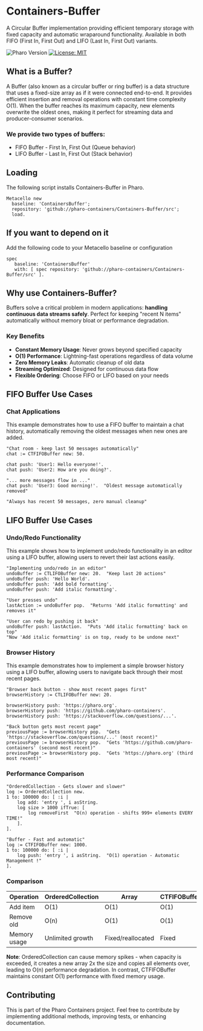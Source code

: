 # Containers-Buffer
A Circular Buffer implementation providing efficient temporary storage with fixed capacity and automatic wraparound functionality. Available in both FIFO (First In, First Out) and LIFO (Last In, First Out) variants.

![Pharo Version](https://img.shields.io/badge/Pharo-10+-blue)
[![License: MIT](https://img.shields.io/badge/License-MIT-green.svg)](LICENSE)

## What is a Buffer?

A Buffer (also known as a circular buffer or ring buffer) is a data structure that uses a fixed-size array as if it were connected end-to-end. It provides efficient insertion and removal operations with constant time complexity O(1). When the buffer reaches its maximum capacity, new elements overwrite the oldest ones, making it perfect for streaming data and producer-consumer scenarios.

### We provide two types of buffers:
- FIFO Buffer - First In, First Out (Queue behavior)
- LIFO Buffer - Last In, First Out (Stack behavior)

## Loading 
The following script installs Containers-Buffer in Pharo.

```smalltalk
Metacello new
  baseline: 'ContainersBuffer';
  repository: 'github://pharo-containers/Containers-Buffer/src';
  load.
```

## If you want to depend on it 

Add the following code to your Metacello baseline or configuration 

```smalltalk
spec 
   baseline: 'ContainersBuffer' 
   with: [ spec repository: 'github://pharo-containers/Containers-Buffer/src' ].
```

## Why use Containers-Buffer?
Buffers solve a critical problem in modern applications: **handling continuous data streams safely**. Perfect for keeping "recent N items" automatically without memory bloat or performance degradation.

### Key Benefits
- **Constant Memory Usage**: Never grows beyond specified capacity
- **O(1) Performance**: Lightning-fast operations regardless of data volume  
- **Zero Memory Leaks**: Automatic cleanup of old data
- **Streaming Optimized**: Designed for continuous data flow
- **Flexible Ordering**: Choose FIFO or LIFO based on your needs


## FIFO Buffer Use Cases

### Chat Applications
This example demonstrates how to use a FIFO buffer to maintain a chat history, automatically removing the oldest messages when new ones are added.

```smalltalk
"Chat room - keep last 50 messages automatically"
chat := CTFIFOBuffer new: 50.

chat push: 'User1: Hello everyone!'.
chat push: 'User2: How are you doing?'.

"... more messages flow in ..."
chat push: 'User3: Good morning!'.  "Oldest message automatically removed"

"Always has recent 50 messages, zero manual cleanup"
```

## LIFO Buffer Use Cases

### Undo/Redo Functionality
This example shows how to implement undo/redo functionality in an editor using a LIFO buffer, allowing users to revert their last actions easily.

```smalltalk
"Implementing undo/redo in an editor"
undoBuffer := CTLIFOBuffer new: 20.  "Keep last 20 actions"
undoBuffer push: 'Hello World'.
undoBuffer push: 'Add bold formatting'.
undoBuffer push: 'Add italic formatting'.

"User presses undo"
lastAction := undoBuffer pop.  "Returns 'Add italic formatting' and removes it"

"User can redo by pushing it back"
undoBuffer push: lastAction.  "Puts 'Add italic formatting' back on top"
"Now 'Add italic formatting' is on top, ready to be undone next"
```

### Browser History
This example demonstrates how to implement a simple browser history using a LIFO buffer, allowing users to navigate back through their most recent pages.

```smalltalk
"Browser back button - show most recent pages first"
browserHistory := CTLIFOBuffer new: 20.

browserHistory push: 'https://pharo.org'.
browserHistory push: 'https://github.com/pharo-containers'.
browserHistory push: 'https://stackoverflow.com/questions/...'.

"Back button gets most recent page"
previousPage := browserHistory pop.  "Gets 'https://stackoverflow.com/questions/...' (most recent)"
previousPage := browserHistory pop.  "Gets 'https://github.com/pharo-containers' (second most recent)"
previousPage := browserHistory pop.  "Gets 'https://pharo.org' (third most recent)"
```


### Performance Comparison
```smalltalk
"OrderedCollection - Gets slower and slower"
log := OrderedCollection new.
1 to: 100000 do: [ :i |
    log add: 'entry ', i asString.
    log size > 1000 ifTrue: [ 
        log removeFirst  "O(n) operation - shifts 999+ elements EVERY TIME!"
    ].
].

"Buffer - Fast and automatic"
log := CTFIFOBuffer new: 1000.
1 to: 100000 do: [ :i |
    log push: 'entry ', i asString.  "O(1) operation - Automatic Management !"
].
```
### Comparison
| Operation | OrderedCollection | Array | CTFIFOBuffer |
|-----------|------------------|--------|-------------|
| Add item | O(1) | O(1) | O(1) |
| Remove old | O(n) | O(1) | O(1) |
| Memory usage | Unlimited growth | Fixed/reallocated | Fixed |

**Note**: OrderedCollection can cause memory spikes - when capacity is exceeded, it creates a new array 2x the size and copies all elements over, leading to O(n) performance degradation. In contrast, CTFIFOBuffer maintains constant O(1) performance with fixed memory usage.

## Contributing

This is part of the Pharo Containers project. Feel free to contribute by implementing additional methods, improving tests, or enhancing documentation.